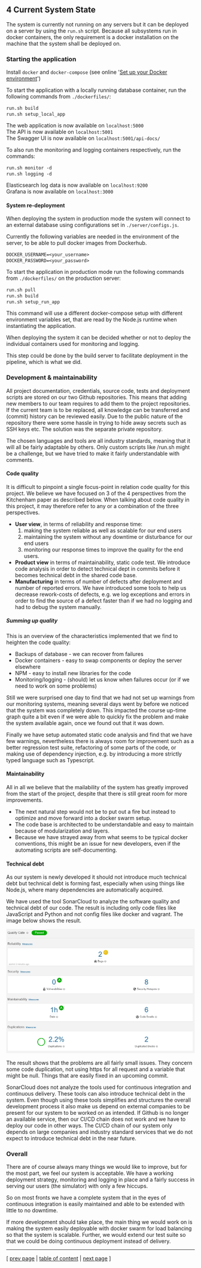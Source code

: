 ## 4 Current System State

The system is currently not running on any servers but it can be deployed on a server by using the `run.sh` script. Because all subsystems run in docker containers, the only requirement is a docker installation on the machine that the system shall be deployed on.

### Starting the application
Install `docker` and `docker-compose` (see online '[Set up your Docker environment](https://docs.docker.com/get-started/)')

To start the application with a locally running database container, run the following commands from `./dockerfiles/`:
```
run.sh build
run.sh setup_local_app
```
The web application is now available on `localhost:5000`  
The API is now available on `localhost:5001`  
The Swagger UI is now available on `localhost:5001/api-docs/`  

To also run the monitoring and logging containers respectively, run the commands:
```
run.sh monitor -d
run.sh logging -d
```
Elasticsearch log data is now available on `localhost:9200`  
Grafana is now available on `localhost:3000`


#### System re-deployment
When deploying the system in production mode the system will connect to an external database using configurations set in `./server/configs.js`.

Currently the following variables are needed in the environment of the server, to be able to pull docker images from Dockerhub.
```
DOCKER_USERNAME=<your_username>
DOCKER_PASSWORD=<your_password>
```

To start the application in production mode run the following commands from `./dockerfiles/` on the production server:
```
run.sh pull
run.sh build
run.sh setup_run_app
```

This command will use a different docker-compose setup with different environment variables set, that are read by the Node.js runtime when instantiating the application.

When deploying the system it can be decided whether or not to deploy the individual containers used for monitoring and logging. 

This step could be done by the build server to facilitate deployment in the pipeline, which is what we did.

### Development & maintainability
All project documentation, credentials, source code, tests and deployment scripts are stored on our two Github repositories. This means that adding new members to our team requires to add them to the project repositories. If the current team is to be replaced, all knowledge can be transferred and (commit) history can be reviewed easily. Due to the public nature of the repository there were some hassle in trying to hide away secrets such as SSH keys etc. The solution was the separate private repository.

The chosen languages and tools are all industry standards, meaning that it will all be fairly adaptable by others. Only custom scripts like /run.sh might be a challenge, but we have tried to make it fairly understandable with comments.

#### Code quality
It is difficult to pinpoint a single focus-point in relation code quality for this project. We believe we have focused on 3 of the 4 perspectives from the Kitchenham paper as described below. When talking about code quality in this project, it may therefore refer to any or a combination of the three perspectives. 

- **User view**, in terms of reliability and response time:
  1) making the system reliable as well as scalable for our end users 
  2) maintaining the system without any downtime or disturbance for our end users
  3) monitoring our response times to improve the quality for the end users.
- **Product view** in terms of maintainability, static code test. We introduce code analysis in order to detect technical dept in commits before it becomes technical debt in the shared code base. 
- **Manufacturing** in terms of number of defects after deployment and number of reported errors. We have introduced some tools to help us decrease rework-costs of defects, e.g. we log exceptions and errors in order to find the source of a defect faster than if we had no logging and had to debug the system manually. 

##### Summing up quality
This is an overview of the characteristics implemented that we find to heighten the code quality:
- Backups of database - we can recover from failures
- Docker containers - easy to swap components or deploy the server elsewhere
- NPM - easy to install new libraries for the code
- Monitoring/logging - (should) let us know when failures occur (or if we need to work on some problems)

Still we were surprised one day to find that we had not set up warnings from our monitoring systems, meaning several days went by before we noticed that the system was completely down. This impacted the course up-time graph quite a bit even if we were able to quickly fix the problem and make the system available again, once we found out that it was down. 

Finally we have setup automated static code analysis and find that we have few warnings, nevertheless there is always room for improvement such as a better regression test suite, refactoring of some parts of the code, or making use of dependency injection, e.g. by introducing a more strictly typed language such as Typescript. 

#### Maintainability
All in all we believe that the mailability of the system has greatly improved from the start of the project, despite that there is still great room for more improvements. 

- The next natural step would not be to put out a fire but instead to optimize and move forward into a docker swarm setup. 
- The code base is architected to be understandable and easy to maintain because of modularization and layers.
- Because we have strayed away from what seems to be typical docker conventions, this might be an issue for new developers, even if the automating scripts are self-documenting.

#### Technical debt
As our system is newly developed it should not introduce much technical debt but technical debt is forming fast, especially when using things like Node.js, where many dependencies are automatically acquired.

We have used the tool SonarCloud to analyze the software quality and technical debt of our code. The result is including only code files like JavaScript and Python and not config files like docker and vagrant. The image below shows the result.

![SonarCloud Overview](../images/ch4_sonarcloud_1.png)

The result shows that the problems are all fairly small issues. They concern some code duplication, not using https for all request and a variable that might be null. Things that are easily fixed in an upcoming commit.

SonarCloud does not analyze the tools used for continuous integration and continuous delivery. These tools can also introduce technical debt in the system. Even though using these tools simplifies and structures the overall development process it also make us depend on external companies to be present for our system to be worked on as intended. If Github is no longer an available service, then our CI/CD chain does not work and we have to deploy our code in other ways. The CI/CD chain of our system only depends on large companies and industry standard services that we do not expect to introduce technical debt in the near future.

### Overall
There are of course always many things we would like to improve, but for the most part, we feel our system is acceptable. We have a working deployment strategy, monitoring and logging in place and a fairly success in serving our users (the simulator) with only a few hiccups.

So on most fronts we have a complete system that in the eyes of continuous integration is easily maintained and able to be extended with little to no downtime.

If more development should take place, the main thing we would work on is making the system easily deployable with docker swarm for load balancing so that the system is scalable. Further, we would extend our test suite so that we could be doing continuous deployment instead of delivery.

---
[ [prev page](../chapters/305_scaling_and_load_balancing.md) | [table of content](../table_of_content.md) | [next page](../chapters/401_lessons_learned_perspective.md) ]
